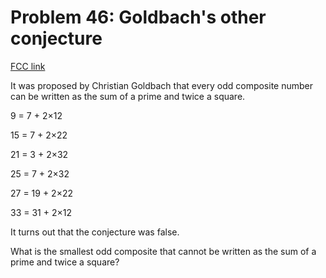 # Problem 46: Goldbach's other conjecture

[FCC link](https://www.freecodecamp.org/learn/coding-interview-prep/project-euler/problem-46-goldbachs-other-conjecture)

It was proposed by Christian Goldbach that every odd composite number can be
written as the sum of a prime and twice a square.

9 = 7 + 2×12

15 = 7 + 2×22

21 = 3 + 2×32

25 = 7 + 2×32

27 = 19 + 2×22

33 = 31 + 2×12

It turns out that the conjecture was false.

What is the smallest odd composite that cannot be written as the sum of a prime
and twice a square?
